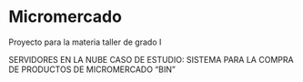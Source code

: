 # Micromercado

Proyecto para la materia taller de grado I

SERVIDORES EN LA NUBE CASO DE ESTUDIO: SISTEMA PARA LA COMPRA DE PRODUCTOS DE MICROMERCADO “BIN”
